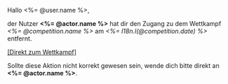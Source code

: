Hallo <%= @user.name %>,

der Nutzer **<%= @actor.name %>** hat dir den Zugang zu dem Wettkampf *<%= @competition.name %>* am *<%= I18n.l(@competition.date) %>* entfernt.

[[Direkt zum Wettkampf]](<%= competition_show_url(@competition.year, @competition.slug) %>)

Sollte diese Aktion nicht korrekt gewesen sein, wende dich bitte direkt an **<%= @actor.name %>**.

